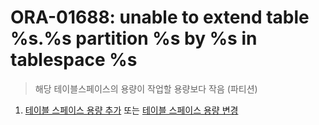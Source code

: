 ORA-01688: unable to extend table %s.%s partition %s by %s in tablespace %s
===
>해당 테이블스페이스의 용량이 작업할 용량보다 작음 (파티션)

1. [테이블 스페이스 용량 추가](../tablespace/README.md#추가) 또는 [테이블 스페이스 용량 변경](../tablespace/README.md#변경)

